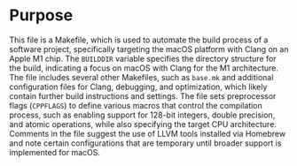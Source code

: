 # Purpose
This file is a Makefile, which is used to automate the build process of a software project, specifically targeting the macOS platform with Clang on an Apple M1 chip. The `BUILDDIR` variable specifies the directory structure for the build, indicating a focus on macOS with Clang for the M1 architecture. The file includes several other Makefiles, such as `base.mk` and additional configuration files for Clang, debugging, and optimization, which likely contain further build instructions and settings. The file sets preprocessor flags (`CPPFLAGS`) to define various macros that control the compilation process, such as enabling support for 128-bit integers, double precision, and atomic operations, while also specifying the target CPU architecture. Comments in the file suggest the use of LLVM tools installed via Homebrew and note certain configurations that are temporary until broader support is implemented for macOS.
